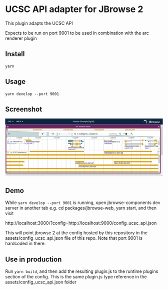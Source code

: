 # UCSC API adapter for JBrowse 2

This plugin adapts the UCSC API

Expects to be run on port 9001 to be used in combination with the arc renderer plugin

## Install

    yarn

## Usage

    yarn develop --port 9001

## Screenshot

![](img/1.png)

## Demo

While `yarn develop --port 9001` is running, open jbrowse-components dev server
in another tab e.g. cd packages/jbrowse-web, yarn start, and then visit

http://localhost:3000/?config=http://localhost:9000/config_ucsc_api.json

This will point jbrowse 2 at the config hosted by this repository in the
assets/config_ucsc_api.json file of this repo. Note that port 9001 is hardcoded
in there.

## Use in production

Run `yarn build`, and then add the resulting plugin.js to the runtime plugins
section of the config. This is the same plugin.js type reference in the
assets/config_ucsc_api.json folder
